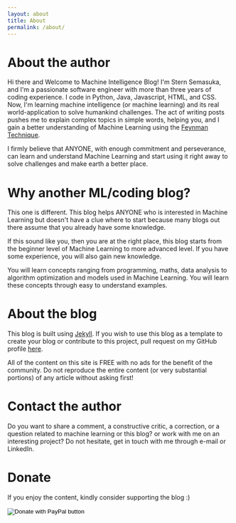 ```yaml
---
layout: about
title: About
permalink: /about/
---
```

# About the author

Hi there and Welcome to Machine Intelligence Blog! I'm Stern Semasuka, and I'm a passionate software engineer with more than three years of coding experience. I code in Python, Java, Javascript, HTML, and CSS. Now, I'm learning machine intelligence (or machine learning) and its real world-application to solve humankind challenges. The act of writing posts pushes me to explain complex topics in simple words, helping you, and I gain a better understanding of Machine Learning using the [Feynman Technique](https://www.youtube.com/watch?v=_f-qkGJBPts).

I firmly believe that ANYONE, with enough commitment and perseverance, can learn and understand Machine Learning and start using it right away to solve challenges and make earth a better place.

# Why another ML/coding blog?

This one is different. This blog helps ANYONE who is interested in Machine Learning but doesn't have a clue where to start because many blogs out there assume that you already have some knowledge.

If this sound like you, then you are at the right place, this blog starts from the beginner level of Machine Learning to more advanced level. If you have some experience, you will also gain new knowledge.

You will learn concepts ranging from programming, maths, data analysis to algorithm optimization and models used in Machine Learning. You will learn these concepts through easy to understand examples.

# About the blog

This blog is built using [Jekyll](https://jekyllrb.com "Jekyll"). If you wish to use this blog as a template to create your blog or contribute to this project, pull request on my GitHub profile [here](https://github.com/semasuka/blog).

All of the content on this site is FREE with no ads for the benefit of the community. Do not reproduce the entire content (or very substantial portions) of any article without asking first!

# Contact the author

Do you want to share a comment, a constructive critic, a correction, or a question related to machine learning or this blog? or work with me on an interesting project? Do not hesitate, get in touch with me through e-mail or LinkedIn.

# Donate

If you enjoy the content, kindly consider supporting the blog :)

<form action="https://www.paypal.com/cgi-bin/webscr" method="post" target="_top">
<input type="hidden" name="cmd" value="_s-xclick" />
<input type="hidden" name="hosted_button_id" value="CD3F4HSWGRUH2" />
<input type="image" src="https://www.paypalobjects.com/en_US/i/btn/btn_donateCC_LG.gif" border="0" name="submit" title="PayPal - The safer, easier way to pay online!" alt="Donate with PayPal button" />
<img alt="" border="0" src="https://www.paypal.com/en_CA/i/scr/pixel.gif" width="1" height="1" />
</form>